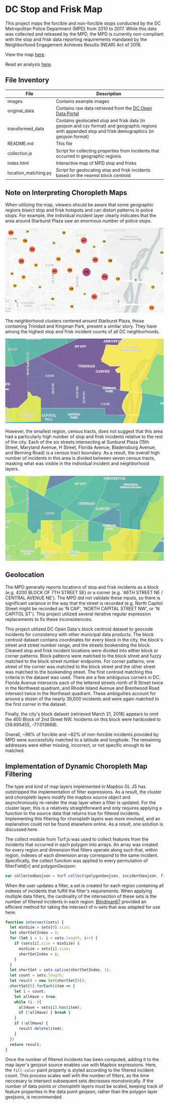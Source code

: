 # DC Stop and Frisk Map
This project maps the forcible and non-forcible stops conducted by the DC Metropolitan Police Department (MPD) from 2010 to 2017. While this data was collected and released by the MPD, the MPD is currently non-compliant with the stop and frisk data reporting requirements mandated by the Neighborhood Engagement Achieves Results (NEAR) Act of 2016.

View the map [here](https://rawgit.com/mahkah/dc_stop_and_frisk/master/index.html "DC Stop and Frisk Map").

Read an analysis [here](https://gwarrenn.github.io/Stop-and-Frisk-DC/ "Racial Inequity and D.C. Stop and Frisk").

## File Inventory
|**File**|**Description**
|---|---
|images|Contains example images
|original_data|Contains raw data retrieved from the [DC Open Data Portal](http://opendata.dc.gov/)
|transformed_data|Contains geolocated stop and frisk data (in geojson and csv format) and geographic regions with appended stop and frisk demographics (in geojson format)
|README.md|This file
|collection.js|Script for collecting properties from incidents that occurred in geographic regions
|index.html|Interactive map of MPD stop and frisks
|location_matching.py|Script for geolocating stop and frisk incidents based on the nearest block centroid

## Note on Interpreting Choropleth Maps
When utilizing the map, viewers should be aware that some geographic regions bisect stop and frisk hotspots and can distort patterns in police stops. For example, the individual incident layer clearly indicates that the area around Starburst Plaza saw an enormous number of police stops.

![Stop and Frisk Incidents](https://raw.githubusercontent.com/mahkah/dc_stop_and_frisk/master/images/starburst_1.png "Stop and Frisk Incidents")
<br>

The neighborhood clusters centered around Starburst Plaza, those containing Trinidad and Kingman Park, present a similar story. They have among the highest stop and frisk incident counts of all DC neighborhoods.

![Neighborhoods](https://raw.githubusercontent.com/mahkah/dc_stop_and_frisk/master/images/starburst_2.png "Neighborhoods")
<br>

However, the smallest region, census tracts, does not suggest that this area had a particularly high number of stop and frisk incidents relative to the rest of the city. Each of the six streets intersecting at Sunburst Plaza (15th Street, Maryland Avenue, H Street, Florida Avenue, Bladensburg Avenue, and Benning Road) is a census tract boundary. As a result, the overall high number of incidents in this area is divided between seven census tracts, masking what was visible in the individual incident and neighborhood layers.

![Census Tracts](https://raw.githubusercontent.com/mahkah/dc_stop_and_frisk/master/images/starburst_3.png "Census Tracts")
<br>

## Geolocation
The MPD generally reports locations of stop and frisk incidents as a block (e.g. 4200 BLOCK OF 7TH STREET SE) or a corner (e.g. '46TH STREET NE / CENTRAL AVENUE NE'). The MPD did not validate these inputs, so there is significant variance in the way that the street is recorded (e.g. North Capitol Street might be recorded as 'N CAP', 'NORTH CAPITAL STREET NW', or 'N CAPITOL ST'). This project utilized several iterative regular expression replacements to fix these inconsistencies.

This project utilized DC Open Data's block centroid dataset to geocode incidents for consistency with other municipal data products. The block centroid dataset contains coordinates for every block in the city, the block's street and street number range, and the streets bookending the block. Cleaned stop and frisk incident locations were divided into either block or corner patterns. Block patterns were matched to the block street and fuzzy matched to the block street number endpoints. For corner patterns, one street of the corner was matched to the block street and the other street was matched to the bookending street. The first centroid matching this criteria in the dataset was used. There are a few ambiguous corners in DC. Florida Avenue intersects each of the lettered streets north of R Street twice in the Northwest quadrant, and Rhode Island Avenue and Brentwood Road intersect twice in the Northeast quadrant. These ambiguities account for around a dozen of the nearly 39,000 incidents and were again matched to the first corner in the dataset.

Finally, the city's block dataset (retrieved March 21, 2018) appears to omit the 400 Block of 2nd Street NW. Incidents on this block were hardcoded to (38.895455, -77.013668).

Overall, ~96% of forcible and ~82% of non-forcible incidents provided by MPD were successfully matched to a latitude and longitude. The remaining addresses were either missing, incorrect, or not specific enough to be matched.

## Implementation of Dynamic Choropleth Map Filtering
The type and kind of map layers implemented in Mapbox GL JS has outstripped the implementation of filter expressions. As a result, the cluster and choropleth layers modify the mapbox source object and asynchronously re-render the map layer when a filter is updated. For the cluster layer, this is a relatively straightforward and only requires applying a function to the source data that returns true for filtered incidents. Implementing this filtering for choropleth layers was more involved, and an explanation could not be found elsewhere online. As a result, one solution is discussed here.

The collect module from Turf.js was used to collect features from the incidents that occurred in each polygon into arrays. An array was created for every region and dimension that filters operate along such that, within region, indexes of each dimension array correspond to the same incident. Specifically, the collect function was applied to every permutation of filterField[n] and polygonGeojson:
```javascript
var collectedGeojson = turf.collect(polygonGeojson, incidentGeojson, filterField[0], filterField[0])
```
When the user updates a filter, a set is created for each region containing all indexes of incidents that fulfill the filter's requirements. When applying multiple data filters, the cardinality of the intersection of these sets is the number of filtered incidents in each region. [Blindman67](https://stackoverflow.com/questions/42604185/get-the-intersection-of-n-arrays) provided an efficient method for taking the intersect of n-sets that was adapted for use here:
```javascript
function intersect(sets) {
  let minSize = sets[0].size;
  let shortSetIndex = 0;
  for (let i = 1; i < sets.length; i++) {
    if (sets[i].size < minSize) {
      minSize = sets[i].size;
      shortSetIndex = i;
    }
  }
  let shortSet = sets.splice(shortSetIndex, 1);
  let count = sets.length;
  let result = new Set(shortSet[0]);
  shortSet[0].forEach(item => {
    let i = count;
    let allHave = true;
    while (i--){
      allHave = sets[i].has(item);
      if (!allHave) { break }
    }
    if (!allHave) {
      result.delete(item);
    }
  })
  return result;
}
```
Once the number of filtered incidents has been computed, adding it to the map layer's geojson source enables use with Mapbox expressions. Here, the `fill-color` paint property is styled according to the filtered incident count. This process scales well with the number of filters, as the time neccesary to intersect subsequent sets decreases monotonically. If the number of data points or choropleth layers must be scaled, keeping track of feature properties in the data point geojson, rather than the polygon layer geojsons, is recommended.
